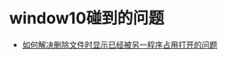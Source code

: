 # window10碰到的问题
- [如何解决删除文件时显示已经被另一程序占用打开的问题](https://blog.csdn.net/NickAJun/article/details/90144083)
